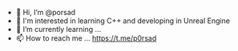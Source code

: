 - 👋 Hi, I’m @porsad
- 👀 I'm interested in learning C++ and developing in Unreal Engine 
- 🌱 I’m currently learning ... 
- 📫 How to reach me ... https://t.me/p0rsad
<!---
porsad/porsad is a ✨ special ✨ repository because its `README.md` (this file) appears on your GitHub profile.
You can click the Preview link to take a look at your changes.
--->
